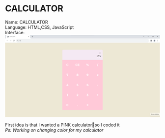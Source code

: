 # CALCULATOR

Name: CALCULATOR <br>
Language: HTML,CSS, JavaScript <br>
Interface:
<img src="Interface.png" alt="Pink Calculator">  


First idea is that I wanted a PINK calculator🤭so I coded it<br> 
<i>Ps: Working on changing color for my calculator </i>
